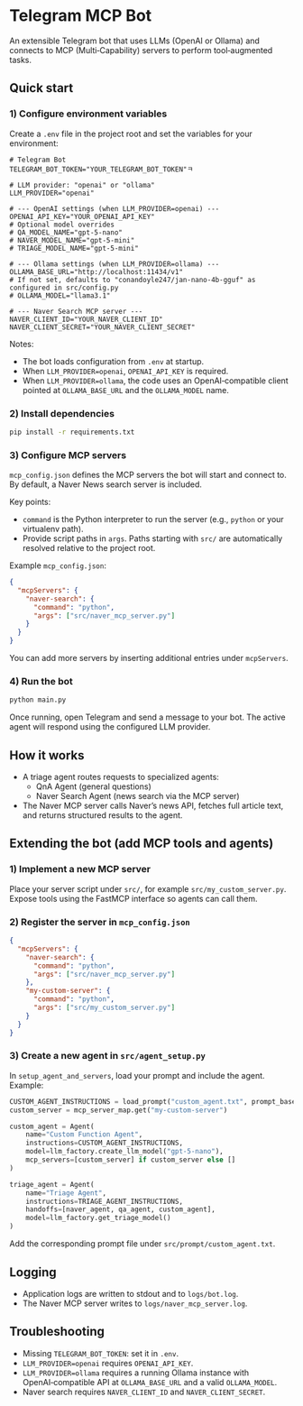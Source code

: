 # Telegram MCP Bot

An extensible Telegram bot that uses LLMs (OpenAI or Ollama) and connects to MCP (Multi‑Capability) servers to perform tool‑augmented tasks.

## Quick start

### 1) Configure environment variables

Create a `.env` file in the project root and set the variables for your environment:

```env
# Telegram Bot
TELEGRAM_BOT_TOKEN="YOUR_TELEGRAM_BOT_TOKEN"ㅋ

# LLM provider: "openai" or "ollama"
LLM_PROVIDER="openai"

# --- OpenAI settings (when LLM_PROVIDER=openai) ---
OPENAI_API_KEY="YOUR_OPENAI_API_KEY"
# Optional model overrides
# QA_MODEL_NAME="gpt-5-nano"
# NAVER_MODEL_NAME="gpt-5-mini"
# TRIAGE_MODEL_NAME="gpt-5-mini"

# --- Ollama settings (when LLM_PROVIDER=ollama) ---
OLLAMA_BASE_URL="http://localhost:11434/v1"
# If not set, defaults to "conandoyle247/jan-nano-4b-gguf" as configured in src/config.py
# OLLAMA_MODEL="llama3.1"

# --- Naver Search MCP server ---
NAVER_CLIENT_ID="YOUR_NAVER_CLIENT_ID"
NAVER_CLIENT_SECRET="YOUR_NAVER_CLIENT_SECRET"
```

Notes:
- The bot loads configuration from `.env` at startup.
- When `LLM_PROVIDER=openai`, `OPENAI_API_KEY` is required.
- When `LLM_PROVIDER=ollama`, the code uses an OpenAI‑compatible client pointed at `OLLAMA_BASE_URL` and the `OLLAMA_MODEL` name.

### 2) Install dependencies

```bash
pip install -r requirements.txt
```

### 3) Configure MCP servers

`mcp_config.json` defines the MCP servers the bot will start and connect to. By default, a Naver News search server is included.

Key points:
- `command` is the Python interpreter to run the server (e.g., `python` or your virtualenv path).
- Provide script paths in `args`. Paths starting with `src/` are automatically resolved relative to the project root.

Example `mcp_config.json`:

```json
{
  "mcpServers": {
    "naver-search": {
      "command": "python",
      "args": ["src/naver_mcp_server.py"]
    }
  }
}
```

You can add more servers by inserting additional entries under `mcpServers`.

### 4) Run the bot

```bash
python main.py
```

Once running, open Telegram and send a message to your bot. The active agent will respond using the configured LLM provider.

## How it works

- A triage agent routes requests to specialized agents:
  - QnA Agent (general questions)
  - Naver Search Agent (news search via the MCP server)
- The Naver MCP server calls Naver’s news API, fetches full article text, and returns structured results to the agent.

## Extending the bot (add MCP tools and agents)

### 1) Implement a new MCP server

Place your server script under `src/`, for example `src/my_custom_server.py`. Expose tools using the FastMCP interface so agents can call them.

### 2) Register the server in `mcp_config.json`

```json
{
  "mcpServers": {
    "naver-search": {
      "command": "python",
      "args": ["src/naver_mcp_server.py"]
    },
    "my-custom-server": {
      "command": "python",
      "args": ["src/my_custom_server.py"]
    }
  }
}
```

### 3) Create a new agent in `src/agent_setup.py`

In `setup_agent_and_servers`, load your prompt and include the agent. Example:

```python
CUSTOM_AGENT_INSTRUCTIONS = load_prompt("custom_agent.txt", prompt_base_dir)
custom_server = mcp_server_map.get("my-custom-server")

custom_agent = Agent(
    name="Custom Function Agent",
    instructions=CUSTOM_AGENT_INSTRUCTIONS,
    model=llm_factory.create_llm_model("gpt-5-nano"),
    mcp_servers=[custom_server] if custom_server else []
)

triage_agent = Agent(
    name="Triage Agent",
    instructions=TRIAGE_AGENT_INSTRUCTIONS,
    handoffs=[naver_agent, qa_agent, custom_agent],
    model=llm_factory.get_triage_model()
)
```

Add the corresponding prompt file under `src/prompt/custom_agent.txt`.

## Logging

- Application logs are written to stdout and to `logs/bot.log`.
- The Naver MCP server writes to `logs/naver_mcp_server.log`.

## Troubleshooting

- Missing `TELEGRAM_BOT_TOKEN`: set it in `.env`.
- `LLM_PROVIDER=openai` requires `OPENAI_API_KEY`.
- `LLM_PROVIDER=ollama` requires a running Ollama instance with OpenAI‑compatible API at `OLLAMA_BASE_URL` and a valid `OLLAMA_MODEL`.
- Naver search requires `NAVER_CLIENT_ID` and `NAVER_CLIENT_SECRET`.
